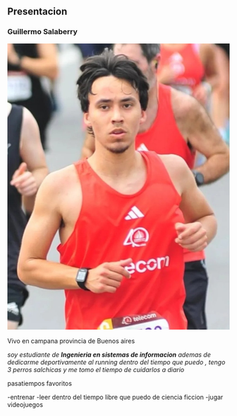 ## Presentacion

### Guillermo Salaberry

![foto](461703693_549831467498084_7438535624405054278_n.jpg)

Vivo en campana provincia de Buenos aires 

*soy estudiante de **Ingenieria en sistemas de informacion** ademas de dedicarme deportivamente al running dentro del tiempo que puedo , tengo 3 perros salchicas y me tomo el tiempo de cuidarlos a diario*

pasatiempos favoritos 

-entrenar 
-leer dentro del tiempo libre que puedo de ciencia ficcion
-jugar videojuegos
